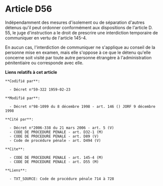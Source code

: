 # Article D56

Indépendamment des mesures d'isolement ou de séparation d'autres détenus qu'il peut ordonner conformément aux dispositions de
l'article D. 55, le juge d'instruction a le droit de prescrire une interdiction temporaire de communiquer en vertu de
l'article 145-4.

En aucun cas, l'interdiction de communiquer ne s'applique au conseil de la personne mise en examen, mais elle s'oppose à ce
que le détenu qu'elle concerne soit visité par toute autre personne étrangère à l'administration pénitentiaire ou corresponde
avec elle.

**Liens relatifs à cet article**

	**Codifié par**:

	  - Décret n°59-322 1959-02-23

	**Modifié par**:

	  - Décret n°98-1099 du 8 décembre 1998 - art. 146 () JORF 9 décembre 1998

	**Cité par**:

	  - Décret n°2006-338 du 21 mars 2006 - art. 5 (V)
	  - CODE DE PROCEDURE PENALE - art. D32-1 (M)
	  - CODE DE PROCEDURE PENALE - art. D89 (V)
	  - Code de procédure pénale - art. D494 (V)

	**Cite**:

	  - CODE DE PROCEDURE PENALE - art. 145-4 (M)
	  - CODE DE PROCEDURE PENALE - art. D55 (M)

	**Liens**:

	  - TXT_SOURCE: Code de procédure pénale 714 à 728
